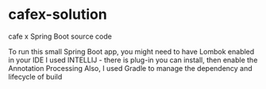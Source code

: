 # cafex-solution
cafe x Spring Boot source code

To run this small Spring Boot app, you might need to have Lombok enabled in your IDE
I used INTELLIJ - there is plug-in you can install, then enable the Annotation Processing
Also, I used Gradle to manage the dependency and lifecycle of build

